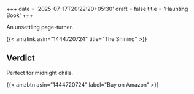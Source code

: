 +++
date = '2025-07-17T20:22:20+05:30'
draft = false
title = 'Haunting Book'
+++

An unsettling page-turner.

{{< amzlink asin="1444720724" title="The Shining" >}}

## Verdict
Perfect for midnight chills.

{{< amzbtn  asin="1444720724" label="Buy on Amazon" >}}
